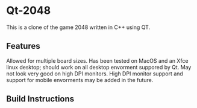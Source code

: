 # Qt-2048
This is a clone of the game 2048 written in C++ using QT.

## Features 

Allowed for multiple board sizes. 
Has been tested on MacOS and an Xfce linux desktop;
should work on all desktop envorment suppored by Qt.
May not look very good on high DPI monitors. 
High DPI monitor support and support for mobile envorments may be added in the future.

## Build Instructions

